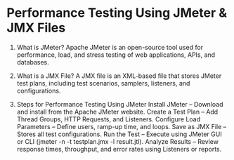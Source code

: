 # Performance Testing Using JMeter & JMX Files

1. What is JMeter?
Apache JMeter is an open-source tool used for performance, load, and stress testing of web applications, APIs, and databases.

2. What is a JMX File?
A JMX file is an XML-based file that stores JMeter test plans, including test scenarios, samplers, listeners, and configurations.

3. Steps for Performance Testing Using JMeter
Install JMeter – Download and install from the Apache JMeter website.
Create a Test Plan – Add Thread Groups, HTTP Requests, and Listeners.
Configure Load Parameters – Define users, ramp-up time, and loops.
Save as JMX File – Stores all test configurations.
Run the Test – Execute using JMeter GUI or CLI (jmeter -n -t testplan.jmx -l result.jtl).
Analyze Results – Review response times, throughput, and error rates using Listeners or reports.
